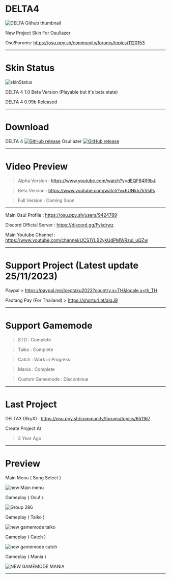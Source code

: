 # DELTA4
![DELTA Github thumbnail](https://github.com/Iceotaku/DELTA4/assets/68460824/7bcfb2b5-01b6-498a-bdab-350b8c07a1f6)

New Project Skin For Osu!lazer

Osu!Forums: https://osu.ppy.sh/community/forums/topics/1120153

-----------------------------------------------------------------------------------------------------------------

# Skin Status
![skinStatus](https://github.com/Iceotaku/DELTA4/assets/68460824/c3c07a49-7357-4c96-81c5-0e713f82b3f3)

DELTA 4 1.0 Beta Version (Playable but it's beta state)

DELTA 4 0.99b Released 

-----------------------------------------------------------------------------------------------------------------
# Download

DELTA 4 [![GitHub release](https://img.shields.io/github/release/Iceotaku/DELTA4)](https://github.com/Iceotaku/DELTA4/releases/latest) 
Osu!lazer [![GitHub release](https://img.shields.io/github/release/ppy/osu.svg)](https://github.com/ppy/osu/releases/latest)

-----------------------------------------------------------------------------------------------------------------

# Video Preview
> Alpha Version : https://www.youtube.com/watch?v=dEQF84R9bJI

> Beta Version : https://www.youtube.com/watch?v=6UNkhZkVsRs

> Full Version : Coming Soon

-----------------------------------------------------------------------------------------------------------------

Main Osu! Profile : https://osu.ppy.sh/users/9424789

Discord Official Server : https://discord.gg/Fvkdrwz

Main Youtube Channel : https://www.youtube.com/channel/UCS1YLB2ykUdPMWRzul_uQZw

-----------------------------------------------------------------------------------------------------------------

# Support Project (Latest update 25/11/2023)

Paypal > https://paypal.me/Iceotaku2023?country.x=TH&locale.x=th_TH

Paotang Pay (For Thailand) > https://shorturl.at/alqJ9

-----------------------------------------------------------------------------------------------------------------

# Support Gamemode

> STD : Complete

> Taiko : Complete

> Catch : Work in Progress

> Mania : Complete

> Custom Gamemode : Discontinue 

-----------------------------------------------------------------------------------------------------------------
# Last Project

DELTA3 (SkyX) : https://osu.ppy.sh/community/forums/topics/651167

Create Project At
> 3 Year Ago

-----------------------------------------------------------------------------------------------------------------

# Preview

Main Menu ( Song Select )

![new Main menu](https://github.com/Iceotaku/DELTA4/assets/68460824/3bb98c2f-1aa8-4098-a72e-cb7560fd50b8)


Gameplay ( Osu! )

![Group 286](https://github.com/Iceotaku/DELTA4/assets/68460824/8d4407b2-9ec0-4d6a-9135-c6c34da5839f)

Gameplay ( Taiko )

![new gamemode taiko](https://github.com/Iceotaku/DELTA4/assets/68460824/a5af697e-dbcf-4474-8841-c880a54fd6fc)

Gameplay ( Catch )

![new gamemode catch](https://github.com/Iceotaku/DELTA4/assets/68460824/0bcf91ec-da27-41c1-8887-43524b2748e8)

Gameplay ( Mania )

![NEW GAMEMODE MANIA](https://github.com/Iceotaku/DELTA4/assets/68460824/a30544db-2cf0-4c4e-849e-68e1c336eacb)


-----------------------------------------------------------------------------------------------------------------

